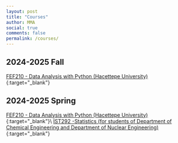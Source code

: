 ```yaml
---
layout: post
title: "Courses"
author: MMA
social: true
comments: false
permalink: /courses/
---
```


## 2024-2025 Fall 
[FEF210 - Data Analysis with Python (Hacettepe University)](https://mmuratarat.github.io/turkish/files/fef210_2425fall_syllabus.pdf){:target="_blank"}

## 2024-2025 Spring 
[FEF210 - Data Analysis with Python (Hacettepe University)](https://mmuratarat.github.io/turkish/files/fef210_2425spring_syllabus.pdf){:target="_blank"}\\
[İST292 -Statistics (for students of Department of Chemical Engineering and Department of Nuclear Engineering)](https://mmuratarat.github.io/turkish/files/ist292_2425spring_syllabus.pdf){:target="_blank"}
